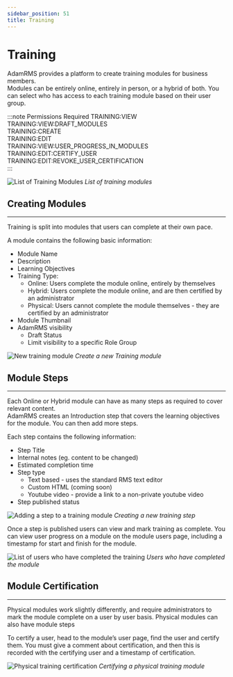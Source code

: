 ```yaml
---
sidebar_position: 51
title: Training
---
```


# Training

AdamRMS provides a platform to create training modules for business members.  
Modules can be entirely online, entirely in person, or a hybrid of both. You can select who has access to each training module based on their user group.

:::note Permissions Required
TRAINING:VIEW  
TRAINING:VIEW:DRAFT_MODULES  
TRAINING:CREATE  
TRAINING:EDIT  
TRAINING:VIEW:USER_PROGRESS_IN_MODULES  
TRAINING:EDIT:CERTIFY_USER  
TRAINING:EDIT:REVOKE_USER_CERTIFICATION  
:::

![List of Training Modules](/img/tutorial/training/training-list.png)
*List of training modules*

## Creating Modules
---

Training is split into modules that users can complete at their own pace.

A module contains the following basic information:
- Module Name
- Description
- Learning Objectives
- Training Type:
    - Online: Users complete the module online, entirely by themselves
    - Hybrid: Users complete the module online, and are then certified by an administrator
    - Physical: Users cannot complete the module themselves - they are certified by an administrator
- Module Thumbnail
- AdamRMS visibility
    - Draft Status
    - Limit visibility to a specific Role Group

![New training module](/img/tutorial/training/training-new.png)
*Create a new Training module*

## Module Steps
---
Each Online or Hybrid module can have as many steps as required to cover relevant content.  
AdamRMS creates an Introduction step that covers the learning objectives for the module. You can then add more steps.

Each step contains the following information:
- Step Title
- Internal notes (eg. content to be changed)
- Estimated completion time
- Step type
    - Text based - uses the standard RMS text editor
    - Custom HTML (coming soon)
    - Youtube video - provide a link to a non-private youtube video
- Step published status

![Adding a step to a training module](/img/tutorial/training/training-steps-new.png)
*Creating a new training step*

Once a step is published users can view and mark training as complete. You can view user progress on a module on the module users page, including a timestamp for start and finish for the module.

![List of users who have completed the training](/img/tutorial/training/training-certify-self.png)
*Users who have completed the module*

## Module Certification
---

Physical modules work slightly differently, and require administrators to mark the module complete on a user by user basis. Physical modules can also have module steps

To certify a user, head to the module’s user page, find the user and certify them. You must give a comment about certification, and then this is recorded with the certifying user and a timestamp of certification.

![Physical training certification](/img/tutorial/training/training-certify.png)
*Certifying a physical training module*
